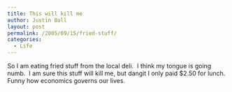 ```yaml
---
title: This will kill me
author: Justin Ball
layout: post
permalink: /2005/09/15/fried-stuff/
categories:
  - Life
---
```


So I am eating fried stuff from the local deli.  I think my tongue
is going numb.  I am sure this stuff will kill me, but dangit I
only paid $2.50 for lunch.  Funny how economics governs our lives.
